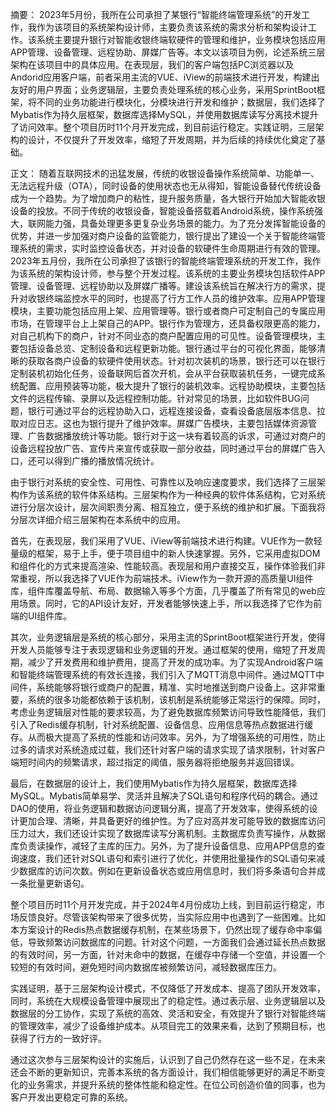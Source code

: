 摘要：
2023年5月份，我所在公司承担了某银行“智能终端管理系统”的开发工作，我作为该项目的系统架构设计师，主要负责该系统的需求分析和架构设计工作。该系统主要提升银行对智能收银终端软硬件的管理和维护，业务模块包括应用APP管理、设备管理、远程协助、屏媒广告等。本文以该项目为例，论述系统三层架构在该项目中的具体应用。在表现层，我们的客户端包括PC浏览器以及Andorid应用客户端，前者采用主流的VUE、iView的前端技术进行开发，构建出友好的用户界面；业务逻辑层，主要负责处理系统的核心业务，采用SprintBoot框架，将不同的业务功能进行模块化，分模块进行开发和维护；数据层，我们选择了Mybatis作为持久层框架，数据库选择MySQL，并使用数据库读写分离技术提升了访问效率。整个项目历时11个月开发完成，到目前运行稳定。实践证明，三层架构的设计，不仅提升了开发效率，缩短了开发周期，并为后续的持续优化奠定了基础。

正文：
随着互联网技术的迅猛发展，传统的收银设备操作系统简单、功能单一、无法远程升级（OTA），同时设备的使用状态也无从得知，智能设备替代传统设备成为一个趋势。为了增加商户的粘性，提升服务质量，各大银行开始加大智能收银设备的投放。不同于传统的收银设备，智能设备搭载着Android系统，操作系统强大，联网能力强，具备处理更多更复杂业务场景的能力。为了充分发挥智能设备的优势，并进一步加强对商户设备的监管能力，银行提出了建设一个关于智能终端管理系统的需求，实时监控设备状态，并对设备的软硬件生命周期进行有效的管理。
2023年五月份，我所在公司承担了该银行的智能终端管理系统的开发工作，我作为该系统的架构设计师，参与整个开发过程。该系统的主要业务模块包括软件APP管理、设备管理、远程协助以及屏媒广播等。建设该系统旨在解决行方的需求，提升对收银终端监控水平的同时，也提高了行方工作人员的维护效率。应用APP管理模块，主要功能包括应用上架、应用管理等。银行或者商户可定制自己的专属应用市场，在管理平台上上架自己的APP。银行作为管理方，还具备权限更高的能力，对自己机构下的商户，针对不同业态的商户配置应用的可见性。设备管理模块，主要包括设备总览、定制设备和远程更新功能。银行通过平台的可视化界面，能够清晰的获取各商户设备的软硬件使用状态。针对初次装机的场景，银行还可以在银行定制装机初始化任务，设备联网后首次开机，会从平台获取装机任务，一键完成系统配置、应用预装等功能，极大提升了银行的装机效率。远程协助模块，主要包括文件的远程传输、录屏以及远程控制功能。针对常见的场景，比如软件BUG问题，银行可通过平台的远程协助入口，远程连接设备，查看设备底层版本信息、拉取对应日志。这也为银行提升了维护效率。屏媒广告模块，主要包括媒体资源管理、广告数据播放统计等功能。银行对于这一块有着较高的诉求，可通过对商户的设备远程投放广告、宣传片来宣传或获取一部分收益，同时通过平台的屏媒广告入口，还可以得到广播的播放情况统计。

由于银行对系统的安全性、可用性、可靠性以及响应速度要求，我们选择了三层架构作为该系统的软件体系结构。三层架构作为一种经典的软件体系结构，它对系统进行分层次设计，层次间职责分离、相互独立，便于系统的维护和扩展。下面我将分层次详细介绍三层架构在本系统中的应用。

首先，在表现层，我们采用了VUE、iView等前端技术进行构建。VUE作为一款轻量级的框架，易于上手，便于项目组中的新人快速掌握。另外，它采用虚拟DOM和组件化的方式来提高渲染、性能较高。表现层和用户直接交互，操作体验我们非常重视，所以我选择了VUE作为前端技术。iView作为一款开源的高质量UI组件库，组件库覆盖导航、布局、数据输入等多个方面，几乎覆盖了所有常见的web应用场景。同时，它的API设计友好，开发者能够快速上手，所以我选择了它作为前端的UI组件库。

其次，业务逻辑层是系统的核心部分，采用主流的SprintBoot框架进行开发，使得开发人员能够专注于表现逻辑和业务逻辑的开发。通过框架的使用，缩短了开发周期，减少了开发费用和维护费用，提高了开发的成功率。为了实现Android客户端和智能终端管理系统的有效长连接，我们引入了MQTT消息中间件。通过MQTT中间件，系统能够将银行或商户的配置，精准、实时地推送到商户设备上。这非常重要，系统的很多功能都依赖于该机制，该机制是系统能够正常运行的保障。同时，考虑业务逻辑层对性能的要求较高，为了避免数据库频繁访问导致性能降低，我们引入了Redis缓存机制，针对系统配置、设备信息、应用信息等热点数据进行缓存。从而极大提高了系统的性能和访问效率。另外，为了增强系统的可用性，防止过多的请求对系统造成过载，我们还针对客户端的请求实现了请求限制，针对客户端短时间内的频繁请求，超过指定的阈值，服务器将拒绝服务并返回错误。

最后，在数据层的设计上，我们使用Mybatis作为持久层框架，数据库选择MySQL。Mybatis简单易学、灵活并且解决了SQL语句和程序代码的耦合。通过DAO的使用，将业务逻辑和数据访问逻辑分离，提高了开发效率，使得系统的设计更加合理、清晰，并具备更好的维护性。为了应对高并发可能导致的数据库访问压力过大，我们还设计实现了数据库读写分离机制。主数据库负责写操作，从数据库负责读操作，减轻了主库的压力。另外，为了提升设备信息、应用APP信息的查询速度，我们还针对SQL语句和索引进行了优化，并使用批量操作的SQL语句来减少数据库的访问次数。例如在更新设备状态或应用信息时，我们将多条语句合并成一条批量更新语句。

整个项目历时11个月开发完成，并于2024年4月份成功上线，到目前运行稳定，市场反馈良好。尽管该架构带来了很多优势，当实际应用中也遇到了一些困难。比如本方案设计的Redis热点数据缓存机制，在某些场景下，仍然出现了缓存命中率偏低，导致频繁访问数据库的问题。针对这个问题，一方面我们会通过延长热点数据的有效时间，另一方面，针对未命中的数据，在缓存中存储一个空值，并设置一个较短的有效时间，避免短时间内数据库被频繁访问，减轻数据库压力。

实践证明，基于三层架构设计模式，不仅降低了开发成本、提高了团队开发效率，同时，系统在大规模设备管理中展现出了的稳定性。通过表示层、业务逻辑层以及数据层的分工协作，实现了系统的高效、灵活和安全，有效提升了银行对智能终端的管理效率，减少了设备维护成本。从项目完工的效果来看，达到了预期目标，也获得了行方的一致好评。

通过这次参与三层架构设计的实施后，认识到了自己仍然存在这一些不足，在未来还会不断的更新知识，完善本系统的各方面设计，我们相信能够更好的满足不断变化的业务需求，并提升系统的整体性能和稳定性。在位公司创造价值的同事，也为客户开发出更稳定可靠的系统。

